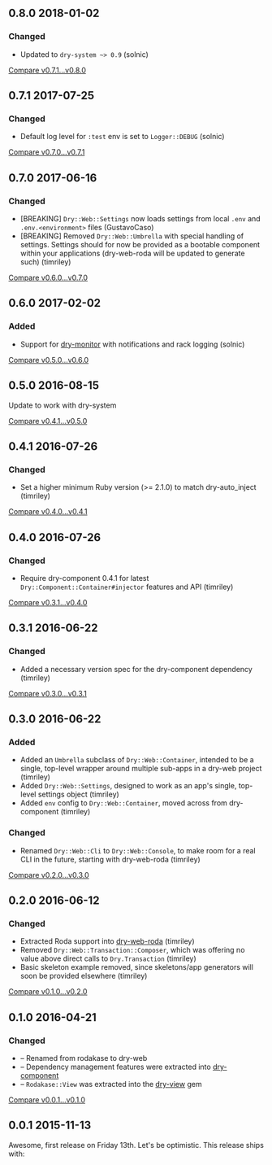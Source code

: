 ## 0.8.0 2018-01-02


### Changed

- Updated to `dry-system ~> 0.9` (solnic)

[Compare v0.7.1...v0.8.0](https://github.com/dry-rb/dry-web/compare/v0.7.1...v0.8.0)

## 0.7.1 2017-07-25


### Changed

- Default log level for `:test` env is set to `Logger::DEBUG` (solnic)

[Compare v0.7.0...v0.7.1](https://github.com/dry-rb/dry-web/compare/v0.7.0...v0.7.1)

## 0.7.0 2017-06-16


### Changed

- [BREAKING] `Dry::Web::Settings` now loads settings from local `.env` and `.env.<environment>` files (GustavoCaso)
- [BREAKING] Removed `Dry::Web::Umbrella` with special handling of settings. Settings should for now be provided as a bootable component within your applications (dry-web-roda will be updated to generate such) (timriley)

[Compare v0.6.0...v0.7.0](https://github.com/dry-rb/dry-web/compare/v0.6.0...v0.7.0)

## 0.6.0 2017-02-02


### Added

- Support for [dry-monitor](https://github.com/dry-rb/dry-monitor) with notifications and rack logging (solnic)


[Compare v0.5.0...v0.6.0](https://github.com/dry-rb/dry-web/compare/v0.5.0...v0.6.0)

## 0.5.0 2016-08-15

Update to work with dry-system


[Compare v0.4.1...v0.5.0](https://github.com/dry-rb/dry-web/compare/v0.4.1...v0.5.0)

## 0.4.1 2016-07-26


### Changed

- Set a higher minimum Ruby version (>= 2.1.0) to match dry-auto_inject (timriley)

[Compare v0.4.0...v0.4.1](https://github.com/dry-rb/dry-web/compare/v0.4.0...v0.4.1)

## 0.4.0 2016-07-26


### Changed

- Require dry-component 0.4.1 for latest `Dry::Component::Container#injector` features and API (timriley)

[Compare v0.3.1...v0.4.0](https://github.com/dry-rb/dry-web/compare/v0.3.1...v0.4.0)

## 0.3.1 2016-06-22


### Changed

- Added a necessary version spec for the dry-component dependency (timriley)

[Compare v0.3.0...v0.3.1](https://github.com/dry-rb/dry-web/compare/v0.3.0...v0.3.1)

## 0.3.0 2016-06-22


### Added

- Added an `Umbrella` subclass of `Dry::Web::Container`, intended to be a single, top-level wrapper around multiple sub-apps in a dry-web project (timriley)
- Added `Dry::Web::Settings`, designed to work as an app's single, top-level settings object (timriley)
- Added `env` config to `Dry::Web::Container`, moved across from dry-component (timriley)

### Changed

- Renamed `Dry::Web::Cli` to `Dry::Web::Console`, to make room for a real CLI in the future, starting with dry-web-roda (timriley)

[Compare v0.2.0...v0.3.0](https://github.com/dry-rb/dry-web/compare/v0.2.0...v0.3.0)

## 0.2.0 2016-06-12


### Changed

- Extracted Roda support into [dry-web-roda](https://github.com/dry-rb/dry-web-roda) (timriley)
- Removed `Dry::Web::Transaction::Composer`, which was offering no value above direct calls to `Dry.Transaction` (timriley)
- Basic skeleton example removed, since skeletons/app generators will soon be provided elsewhere (timriley)

[Compare v0.1.0...v0.2.0](https://github.com/dry-rb/dry-web/compare/v0.1.0...v0.2.0)

## 0.1.0 2016-04-21


### Changed

- – Renamed from rodakase to dry-web
- – Dependency management features were extracted into [dry-component](https://github.com/dry-rb/dry-component)
- – `Rodakase::View` was extracted into the [dry-view](https://github.com/dry-rb/dry-view) gem

[Compare v0.0.1...v0.1.0](https://github.com/dry-rb/dry-web/compare/v0.0.1...v0.1.0)

## 0.0.1 2015-11-13

Awesome, first release on Friday 13th. Let's be optimistic. This release ships with:
